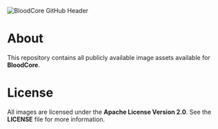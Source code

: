 ![BloodCore GitHub Header](https://raw.githubusercontent.com/wow-bloodcore/image-assets/master/github-header.png)

# About
This repository contains all publicly available image assets available for __BloodCore__.

# License
All images are licensed under the __Apache License Version 2.0__. See the __LICENSE__ file for more information.
